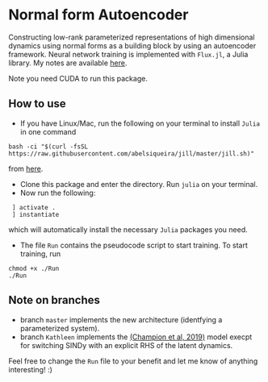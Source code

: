 # Normal form Autoencoder
 Constructing low-rank parameterized representations of high dimensional dynamics using normal forms as a building block by using an autoencoder framework. Neural network training is implemented with `Flux.jl`, a Julia library.
 My notes are available [here](https://www.overleaf.com/read/vwqwrnpjvrtn).
 
 Note you need CUDA to run this package.
 
 ## How to use
 - If you have Linux/Mac, run the following on your terminal to install `Julia`  in one command 
 ```
 bash -ci "$(curl -fsSL https://raw.githubusercontent.com/abelsiqueira/jill/master/jill.sh)"
 ```
 from [here](https://github.com/abelsiqueira/jill). 
 - Clone this package and enter the directory. Run `julia` on your terminal.
 - Now run the following:
```
 ] activate .
 ] instantiate
 ```
which will automatically install the necessary `Julia` packages you need.

- The file `Run` contains the pseudocode script to start training. To start training, run
```
chmod +x ./Run
./Run
```
## Note on branches
- branch `master` implements the new architecture (identfying a parameterized system).
- branch `Kathleen` implements the [(Champion et al, 2019)](https://www.pnas.org/content/116/45/22445.abstract) model execpt for switching SINDy with an explicit RHS of the latent dynamics.

Feel free to change the `Run` file to your benefit and let me know of anything interesting! :)
